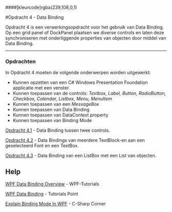 ####[kleurcode]rgba(239,108,0,1)

#Opdracht 4 - Data Binding

Opdracht 4 is een verwerkingsopdracht voor het gebruik van Data Binding. Op een grid panel of DockPanel plaatsen we diverse controls en laten deze synchroniseren met onderliggende properties van objecten door middel van Data Binding.

------
### Opdrachten

In Opdracht 4 moeten de volgende onderwerpen worden uitgewerkt:


- Kunnen opzetten van een C# Windows Presentation Foundation applicatie met een venster.
- Kunnen toepassen van de controls:  *Textbox, Label, Button, RadioButton, Checkbox, Calendar, Listbox,  Menu, MenuItem*
- Kunnen toepassen van een *MessageBox*
- Kunnen toepassen van Data Binding 
- Kunnen toepassen van DataContext property
- Kunnen toepassen van Binding Mode



[Opdracht 4.1](https://elo.kw1c.nl/CMS/Studie/811%20ICT-Academie/811%20VakkenInhoud/%5BB.07%20CSh%5D%20C%20Sharp/25187%20%C2%A0%20Applicatie-%20en%20mediaontwikkelaar/Periode%2009/Productie/02.%20Opdrachten/Opdracht%20WPF%204.1.pdf) - Data Binding tussen twee controls.

[Opdracht 4.2](https://elo.kw1c.nl/CMS/Studie/811%20ICT-Academie/811%20VakkenInhoud/%5BB.07%20CSh%5D%20C%20Sharp/25187%20%C2%A0%20Applicatie-%20en%20mediaontwikkelaar/Periode%2009/Productie/02.%20Opdrachten/Opdracht%20WPF%204.2.pdf) - Data Bindings van meerdere TextBlock-en aan een geselecteerd Font en een TextBox.

[Opdracht 4.3](https://elo.kw1c.nl/CMS/Studie/811%20ICT-Academie/811%20VakkenInhoud/%5BB.07%20CSh%5D%20C%20Sharp/25187%20%C2%A0%20Applicatie-%20en%20mediaontwikkelaar/Periode%2009/Productie/02.%20Opdrachten/Opdracht%20WPF%204.3.pdf) - Data Binding van een ListBox met een List van objecten.



## Help

[WPF Data Binding Overview](https://www.wpftutorial.net/DataBindingOverview.html) - WPF-Tutorials

[WPF Data Binding](https://www.tutorialspoint.com/wpf/wpf_data_binding.htm) - Tutorials Point

[Explain Binding Mode In WPF](https://www.c-sharpcorner.com/article/explain-binding-mode-in-wpf/) - C-Sharp Corner